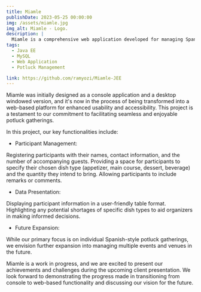 ```yaml
---
title: Miamle 
publishDate: 2023-05-25 00:00:00
img: /assets/miamle.jpg
img_alt: Miamle - Logo.
description: |
  Miamle is a comprehensive web application developed for managing Spanish-style potluck gatherings. Built using Java EE and MySQL, it allows users to organize, register, and coordinate events, ensuring that everyone brings the right dish and enough portions. The application also offers real-time tracking and warns of potential food shortages.
tags:
  - Java EE
  - MySQL
  - Web Application
  - Potluck Management

link: https://github.com/ramyozi/Miamle-JEE
---
```


Miamle was initially designed as a console application and a desktop windowed version, and it's now in the process of being transformed into a web-based platform for enhanced usability and accessibility. This project is a testament to our commitment to facilitating seamless and enjoyable potluck gatherings.

In this project, our key functionalities include:

- Participant Management:

Registering participants with their names, contact information, and the number of accompanying guests.
Providing a space for participants to specify their chosen dish type (appetizer, main course, dessert, beverage) and the quantity they intend to bring.
Allowing participants to include remarks or comments.

- Data Presentation:

Displaying participant information in a user-friendly table format.
Highlighting any potential shortages of specific dish types to aid organizers in making informed decisions.

- Future Expansion:

While our primary focus is on individual Spanish-style potluck gatherings, we envision further expansion into managing multiple events and venues in the future.

Miamle is a work in progress, and we are excited to present our achievements and challenges during the upcoming client presentation. We look forward to demonstrating the progress made in transitioning from console to web-based functionality and discussing our vision for the future.